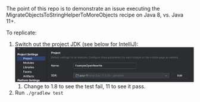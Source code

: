 The point of this repo is to demonstrate an issue executing the MigrateObjectsToStringHelperToMoreObjects recipe on
Java 8, vs. Java 11+.

To replicate:

1. Switch out the project JDK (see below for IntelliJ):
   ![img.png](img.png)
   1. Change to 1.8 to see the test fail, 11 to see it pass.
2. Run `./gradlew test`
